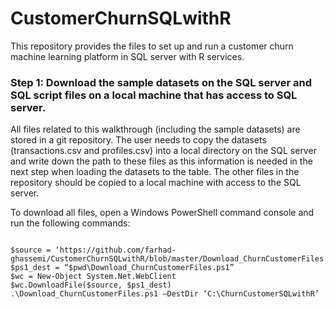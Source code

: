 # CustomerChurnSQLwithR
This repository provides the files to set up and run a customer churn machine learning platform in SQL server with R services. 

### Step 1: Download the sample datasets on the SQL server and SQL script files on a local machine that has access to SQL server.
All files related to this walkthrough (including the sample datasets) are stored in a git repository. 
The user needs to copy the datasets (transactions.csv and profiles.csv) into a local directory on the SQL server and write down the path to these files as 
this information is needed in the next step when loading the datasets to the table. The other files in the repository should be copied to a local machine with access to the SQL server.  

To download all files, open a Windows PowerShell command console and run the following commands:

<pre><code>
$source = ‘https://github.com/farhad-ghassemi/CustomerChurnSQLwithR/blob/master/Download_ChurnCustomerFiles.ps1’
$ps1_dest = “$pwd\Download_ChurnCustomerFiles.ps1”
$wc = New-Object System.Net.WebClient
$wc.DownloadFile($source, $ps1_dest)
.\Download_ChurnCustomerFiles.ps1 –DestDir ‘C:\ChurnCustomerSQLwithR’
</code></pre>
